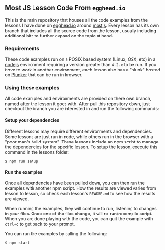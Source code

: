 ## Most JS Lesson Code From `egghead.io`

This is the main repository that houses all the code examples from the lessons I have done on [egghead.io][1] around [mostjs][2]. Every lesson has its own branch that includes all the source code from the lesson, usually including additional bits to further expand on the topic at hand.

### Requirements
These code examples run on a POSIX based system (Linux, OSX, etc) in a [nodejs][3] environment requiring a version greater than `4.2.x` to be run. If you *have* to work in another environment, each lesson also has a "plunk" hosted on [Plunker][4] that can be run in browser.

### Using these examples
All code examples and environments are provided on there own branch, named after the lesson it goes with. After pull this repository down, just checkout the branch you are interested in and run the following commands:

#### Setup your dependencies
Different lessons may require different environments and dependencies. Some lessons are just run in node, while others run in the browser with a "poor man's build system". These lessons include an npm script to manage the dependencies for the specific lesson. To setup the lesson, execute this command in the lessons folder:

```
$ npm run setup
```

#### Run the examples
Once all dependencies have been pulled down, you can then run the examples with another npm script. How the results are viewed varies from lesson to lesson, so check each lesson's `README.md` to see how the results are viewed.

When running the examples, they will continue to run, listening to changes in your files. Once one of the files change, it will re-run/recompile script. When you are done playing with the code, you can quit the example with `ctrl+c` to get back to your prompt.

You can run the examples by calling the following:

```
$ npm start
```

[1]: https://egghead.io/instructors/ian-hofmann-hicks
[2]: https://github.com/cujojs/most
[3]: https://nodejs.org/
[4]: https://plnkr.co/

